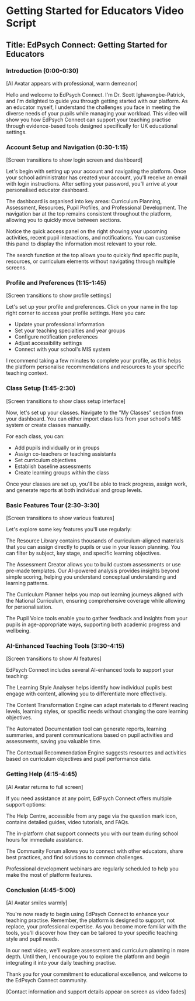 # Getting Started for Educators Video Script

## Title: EdPsych Connect: Getting Started for Educators

### Introduction (0:00-0:30)
[AI Avatar appears with professional, warm demeanor]

Hello and welcome to EdPsych Connect. I'm Dr. Scott Ighavongbe-Patrick, and I'm delighted to guide you through getting started with our platform. As an educator myself, I understand the challenges you face in meeting the diverse needs of your pupils while managing your workload. This video will show you how EdPsych Connect can support your teaching practise through evidence-based tools designed specifically for UK educational settings.

### Account Setup and Navigation (0:30-1:15)
[Screen transitions to show login screen and dashboard]

Let's begin with setting up your account and navigating the platform. Once your school administrator has created your account, you'll receive an email with login instructions. After setting your password, you'll arrive at your personalised educator dashboard.

The dashboard is organised into key areas: Curriculum Planning, Assessment, Resources, Pupil Profiles, and Professional Development. The navigation bar at the top remains consistent throughout the platform, allowing you to quickly move between sections.

Notice the quick access panel on the right showing your upcoming activities, recent pupil interactions, and notifications. You can customise this panel to display the information most relevant to your role.

The search function at the top allows you to quickly find specific pupils, resources, or curriculum elements without navigating through multiple screens.

### Profile and Preferences (1:15-1:45)
[Screen transitions to show profile settings]

Let's set up your profile and preferences. Click on your name in the top right corner to access your profile settings. Here you can:
- Update your professional information
- Set your teaching specialties and year groups
- Configure notification preferences
- Adjust accessibility settings
- Connect with your school's MIS system

I recommend taking a few minutes to complete your profile, as this helps the platform personalise recommendations and resources to your specific teaching context.

### Class Setup (1:45-2:30)
[Screen transitions to show class setup interface]

Now, let's set up your classes. Navigate to the "My Classes" section from your dashboard. You can either import class lists from your school's MIS system or create classes manually.

For each class, you can:
- Add pupils individually or in groups
- Assign co-teachers or teaching assistants
- Set curriculum objectives
- Establish baseline assessments
- Create learning groups within the class

Once your classes are set up, you'll be able to track progress, assign work, and generate reports at both individual and group levels.

### Basic Features Tour (2:30-3:30)
[Screen transitions to show various features]

Let's explore some key features you'll use regularly:

The Resource Library contains thousands of curriculum-aligned materials that you can assign directly to pupils or use in your lesson planning. You can filter by subject, key stage, and specific learning objectives.

The Assessment Creator allows you to build custom assessments or use pre-made templates. Our AI-powered analysis provides insights beyond simple scoring, helping you understand conceptual understanding and learning patterns.

The Curriculum Planner helps you map out learning journeys aligned with the National Curriculum, ensuring comprehensive coverage while allowing for personalisation.

The Pupil Voice tools enable you to gather feedback and insights from your pupils in age-appropriate ways, supporting both academic progress and wellbeing.

### AI-Enhanced Teaching Tools (3:30-4:15)
[Screen transitions to show AI features]

EdPsych Connect includes several AI-enhanced tools to support your teaching:

The Learning Style Analyser helps identify how individual pupils best engage with content, allowing you to differentiate more effectively.

The Content Transformation Engine can adapt materials to different reading levels, learning styles, or specific needs without changing the core learning objectives.

The Automated Documentation tool can generate reports, learning summaries, and parent communications based on pupil activities and assessments, saving you valuable time.

The Contextual Recommendation Engine suggests resources and activities based on curriculum objectives and pupil performance data.

### Getting Help (4:15-4:45)
[AI Avatar returns to full screen]

If you need assistance at any point, EdPsych Connect offers multiple support options:

The Help Centre, accessible from any page via the question mark icon, contains detailed guides, video tutorials, and FAQs.

The in-platform chat support connects you with our team during school hours for immediate assistance.

The Community Forum allows you to connect with other educators, share best practices, and find solutions to common challenges.

Professional development webinars are regularly scheduled to help you make the most of platform features.

### Conclusion (4:45-5:00)
[AI Avatar smiles warmly]

You're now ready to begin using EdPsych Connect to enhance your teaching practise. Remember, the platform is designed to support, not replace, your professional expertise. As you become more familiar with the tools, you'll discover how they can be tailored to your specific teaching style and pupil needs.

In our next video, we'll explore assessment and curriculum planning in more depth. Until then, I encourage you to explore the platform and begin integrating it into your daily teaching practise.

Thank you for your commitment to educational excellence, and welcome to the EdPsych Connect community.

[Contact information and support details appear on screen as video fades]
